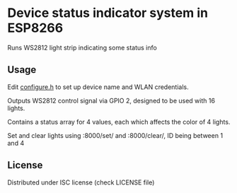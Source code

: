 # Device status indicator system in ESP8266

Runs WS2812 light strip indicating some status info

## Usage

Edit [configure.h](./user/configure.h) to set up device name and WLAN credentials.

Outputs WS2812 control signal via GPIO 2, designed to be used with 16 lights.

Contains a status array for 4 values, each which affects the color of 4 lights.

Set and clear lights using <ESP ip>:8000/set/<ID> and <ESP ip>:8000/clear/<ID>, ID being between 1 and 4

## License

Distributed under ISC license (check LICENSE file)